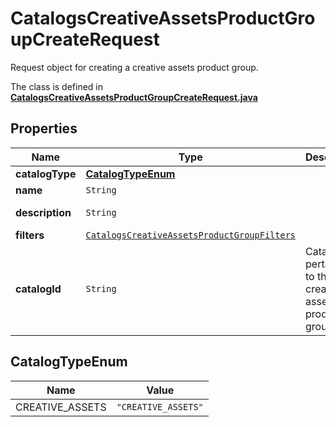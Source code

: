 

# CatalogsCreativeAssetsProductGroupCreateRequest

Request object for creating a creative assets product group.

The class is defined in **[CatalogsCreativeAssetsProductGroupCreateRequest.java](../../src/main/java/org/openapitools/model/CatalogsCreativeAssetsProductGroupCreateRequest.java)**

## Properties

Name | Type | Description | Notes
------------ | ------------- | ------------- | -------------
**catalogType** | [**CatalogTypeEnum**](#CatalogTypeEnum) |  | 
**name** | `String` |  | 
**description** | `String` |  |  [optional property]
**filters** | [`CatalogsCreativeAssetsProductGroupFilters`](CatalogsCreativeAssetsProductGroupFilters.md) |  | 
**catalogId** | `String` | Catalog id pertaining to the creative assets product group. | 

## CatalogTypeEnum

Name | Value
---- | -----
CREATIVE_ASSETS | `"CREATIVE_ASSETS"`






